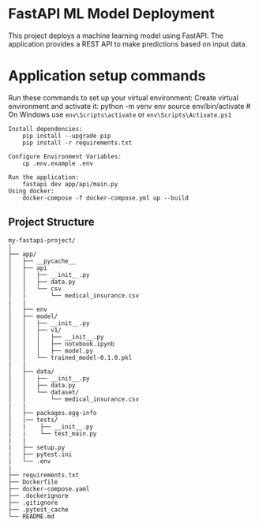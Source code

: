 # FastAPI ML Model Deployment

This project deploys a machine learning model using FastAPI. The application provides a REST API to make predictions based on input data.

# Application setup commands

Run these commands to set up your virtual environment:
    Create virtual environment and activate it:
        python -m venv env
        source env/bin/activate     # On Windows use `env\Scripts\activate` or `env\Scripts\Activate.ps1`

    Install dependencies:
        pip install --upgrade pip
        pip install -r requirements.txt 

    Configure Environment Variables:
        cp .env.example .env
    
    Run the application:
        fastapi dev app/api/main.py
    Using docker:
        docker-compose -f docker-compose.yml up --build

## Project Structure

```plaintext
my-fastapi-project/
│
├── app/
│   ├── __pycache__
│   ├── api
│   │   ├── __init__.py
│   │   ├── data.py
│   │   └── csv
│   |       └── medical_insurance.csv
|   |
│   ├── env
│   ├── model/
│   │   ├── __init__.py
│   │   ├── v1/
│   │   │   ├── __init__.py
│   │   │   ├── notebook.ipynb
│   │   │   ├── model.py
│   │   └── trained_model-0.1.0.pkl
|   |
│   ├── data/
│   │   ├── __init__.py
│   │   ├── data.py
│   │   └── dataset/
│   │       └── medical_insurance.csv
|   |
│   ├── packages.egg-info
│   |── tests/
│   |    ├── __init__.py
│   |    └── test_main.py
|   |
|   ├── setup.py
|   ├── pytest.ini
|   └── .env
|
├── requirements.txt
├── Dockerfile
├── docker-compose.yaml
├── .dockerignore
├── .gitignore
├── .pytest_cache
└── README.md